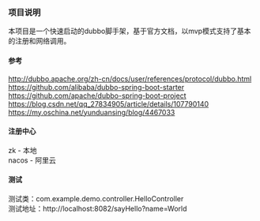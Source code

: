 ### 项目说明
本项目是一个快速启动的dubbo脚手架，基于官方文档，以mvp模式支持了基本的注册和网络调用。

#### 参考
http://dubbo.apache.org/zh-cn/docs/user/references/protocol/dubbo.html  
https://github.com/alibaba/dubbo-spring-boot-starter  
https://github.com/apache/dubbo-spring-boot-project  
https://blog.csdn.net/qq_27834905/article/details/107790140  
https://my.oschina.net/yunduansing/blog/4467033

#### 注册中心
zk - 本地  
nacos - 阿里云

#### 测试
测试类：com.example.demo.controller.HelloController  
测试地址：http://localhost:8082/sayHello?name=World